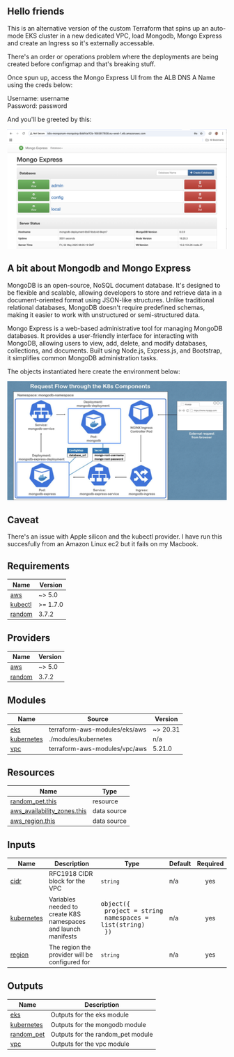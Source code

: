 ## Hello friends

This is an alternative version of the custom Terraform that spins up an auto-mode EKS cluster in a new dedicated VPC, load Mongodb, Mongo Express and create an Ingress so it's externally accessable.

There's an order or operations problem where the deployments are being created before configmap and that's breaking stuff.

Once spun up, access the Mongo Express UI from the ALB DNS A Name using the creds below:

Username: username  
Password: password

And you'll be greeted by this:

![Mongo Express UI](https://github.com/mrdavehill/AWS-Infrastructure-Capstone-Project/blob/alternative-version/images/UI.png)

## A bit about Mongodb and Mongo Express

MongoDB is an open-source, NoSQL document database. It's designed to be flexible and scalable, allowing developers to store and retrieve data in a document-oriented format using JSON-like structures. Unlike traditional relational databases, MongoDB doesn't require predefined schemas, making it easier to work with unstructured or semi-structured data. 

Mongo Express is a web-based administrative tool for managing MongoDB databases. It provides a user-friendly interface for interacting with MongoDB, allowing users to view, add, delete, and modify databases, collections, and documents. Built using Node.js, Express.js, and Bootstrap, it simplifies common MongoDB administration tasks.

The objects instantiated here create the environment below:

![Mongo EKS Environment](https://github.com/mrdavehill/AWS-Infrastructure-Capstone-Project/blob/alternative-version/images/Mongo.png)

## Caveat

There's an issue with Apple silicon and the kubectl provider. I have run this succesfully from an Amazon Linux ec2 but it fails on my Macbook. 

<!-- BEGIN_TF_DOCS -->
## Requirements

| Name | Version |
|------|---------|
| <a name="requirement_aws"></a> [aws](#requirement\_aws) | ~> 5.0 |
| <a name="requirement_kubectl"></a> [kubectl](#requirement\_kubectl) | >= 1.7.0 |
| <a name="requirement_random"></a> [random](#requirement\_random) | 3.7.2 |

## Providers

| Name | Version |
|------|---------|
| <a name="provider_aws"></a> [aws](#provider\_aws) | ~> 5.0 |
| <a name="provider_random"></a> [random](#provider\_random) | 3.7.2 |

## Modules

| Name | Source | Version |
|------|--------|---------|
| <a name="module_eks"></a> [eks](#module\_eks) | terraform-aws-modules/eks/aws | ~> 20.31 |
| <a name="module_kubernetes"></a> [kubernetes](#module\_kubernetes) | ./modules/kubernetes | n/a |
| <a name="module_vpc"></a> [vpc](#module\_vpc) | terraform-aws-modules/vpc/aws | 5.21.0 |

## Resources

| Name | Type |
|------|------|
| [random_pet.this](https://registry.terraform.io/providers/hashicorp/random/3.7.2/docs/resources/pet) | resource |
| [aws_availability_zones.this](https://registry.terraform.io/providers/hashicorp/aws/latest/docs/data-sources/availability_zones) | data source |
| [aws_region.this](https://registry.terraform.io/providers/hashicorp/aws/latest/docs/data-sources/region) | data source |

## Inputs

| Name | Description | Type | Default | Required |
|------|-------------|------|---------|:--------:|
| <a name="input_cidr"></a> [cidr](#input\_cidr) | RFC1918 CIDR block for the VPC | `string` | n/a | yes |
| <a name="input_kubernetes"></a> [kubernetes](#input\_kubernetes) | Variables needed to create K8S namespaces and launch manifests | <pre>object({<br/>    project    = string<br/>    namespaces = list(string)<br/>  })</pre> | n/a | yes |
| <a name="input_region"></a> [region](#input\_region) | The region the provider will be configured for | `string` | n/a | yes |

## Outputs

| Name | Description |
|------|-------------|
| <a name="output_eks"></a> [eks](#output\_eks) | Outputs for the eks module |
| <a name="output_kubernetes"></a> [kubernetes](#output\_kubernetes) | Outputs for the mongodb module |
| <a name="output_random_pet"></a> [random\_pet](#output\_random\_pet) | Outputs for the random\_pet module |
| <a name="output_vpc"></a> [vpc](#output\_vpc) | Outputs for the vpc module |
<!-- END_TF_DOCS -->
